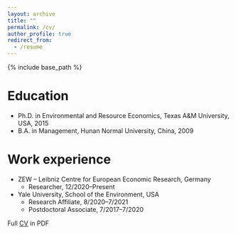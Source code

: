 ```yaml
---
layout: archive
title: ""
permalink: /cv/
author_profile: true
redirect_from:
  - /resume
---
```


{% include base_path %}

Education
======
* Ph.D. in Environmental and Resource Economics, Texas A&M University, USA, 2015
* B.A. in Management, Hunan Normal University, China, 2009

Work experience
======
* ZEW – Leibniz Centre for European Economic Research, Germany
  * Researcher, 12/2020–Present
* Yale University, School of the Environment, USA
  * Research Affiliate, 8/2020–7/2021
  * Postdoctoral Associate, 7/2017–7/2020



Full [CV](http://pei-huang.github.io/files/pei-huang-cv.pdf) in PDF
